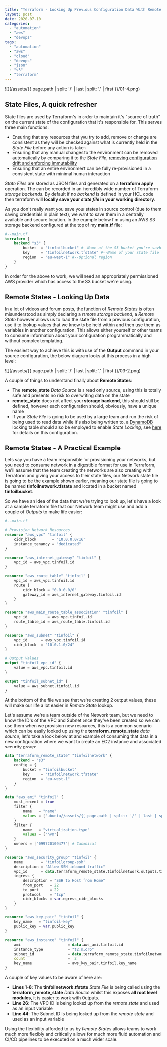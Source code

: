 ```yaml
---
title: "Terraform - Looking Up Previous Configuration Data With Remote States"
layout: post
date: 2020-07-10
categories: 
  - "automation"
  - "aws"
  - "devops"
tags: 
  - "automation"
  - "aws"
  - "cloud"
  - "devops"
  - "json"
  - "s3"
  - "terraform"
---
```


![](/assets/{{ page.path | split: '/' | last | split: '.' | first }}/01-4.png)

## State Files, A quick refresher

State files are used by Terraform's in order to maintain it's "source of truth" on the current state of the configuration that it's responsible for. This serves three main functions:

- Ensuring that any resources that you try to add, remove or change are consistent as they will be checked against what is currently held in the _State File_ before any action is taken
- Ensuring that any manual changes to the environment can be removed automatically by comparing it to the _State File_, [removing configuration drift and enforcing immutability](/immutable-infrastructure-the-what-and-why/)
- Ensuring that an entire environment can be fully re-provisioned in a consistent state with minimal human interaction

_State Files_ are stored as JSON files and generated on a **terraform apply** operation. The can be recorded in an incredibly wide number of Terraform _storage backends_. By default if no _backend_ is defined in your HCL code then terraform will **locally save your _state file_ in your working directory**.

As you don't really want you save your states in source control (due to them saving credentials in plain text), we want to save them in a centrally available and secure location. In the example below I'm using an AWS S3 storage backend configured at the top of my **main.tf** file:

```terraform
#--main.tf
terraform {
    backend "s3" {
        bucket  = "tinfoilbucket" #--Name of the S3 bucket you're savhing to
        key     = "tinfoilnetwork.tfstate" #--Name of your state file
        region  = "eu-west-1" #--Optional region
    }
}
```

In order for the above to work, we will need an appropriately permissioned AWS provider which has access to the S3 bucket we're using.

## Remote States - Looking Up Data

In a lot of videos and forum posts, the function of _Remote States_ is often misunderstood as simply declaring a _remote storage backend_, a _Remote State_ however allows us to load the state file from a previous configuration, use it to lookup values that we know to be held within and then use them as variables in another configuration. This allows either yourself or other teams to consume information about your configuration programmatically and without complex templating.

The easiest way to achieve this is with use of the **Output** command in your source configuration, the below diagram looks at this process in a high level:

![](/assets/{{ page.path | split: '/' | last | split: '.' | first }}/03-2.png)

A couple of things to understand finally about **Remote States**:

- The **remote_state** _Data Source_ is a read only source, using this is totally safe and presents no risk to overwriting data on the state
- **remote_state** does not affect your **storage backend**, this should still be defined, however each configuration should, obviously, have a unique name
- If your _State File_ is going to be used by a large team and run the risk of being used to read data while it's also being written to, a [DynamoDB](https://aws.amazon.com/dynamodb/) locking table should also be employed to enable _State Locking_, see [here](https://www.terraform.io/docs/backends/types/s3.html) for details on this configuration.

## Remote States - A Practical Example

Lets say you have a team responsible for provisioning your networks, but you need to consume network in a digestible format for use in Terraform, we'll assume that the team creating the networks are also creating with Terraform and giving your access to their state files, our Network state file is going to be the example shown earlier, meaning our state file is going to be named **tinfoilnetwork.tfstate** and located in a bucket named **tinfoilbucket**.

So we have an idea of the data that we're trying to look up, let's have a look at a sample terraform file that our Network team might use and add a couple of _Outputs_ to make life easier:

```terraform
#--main.tf

# Provision Network Resources
resource "aws_vpc" "tinfoil" {
    cidr_block       = "10.0.0.0/16"
    instance_tenancy = "dedicated"
}

resource "aws_internet_gateway" "tinfoil" {
    vpc_id = aws_vpc.tinfoil.id
}

resource "aws_route_table" "tinfoil" {
    vpc_id = aws_vpc.tinfoil.id
    route {
        cidr_block = "0.0.0.0/0"
        gateway_id = aws_internet_gateway.tinfoil.id
    }
}

resource "aws_main_route_table_association" "tinfoil" {
    vpc_id         = aws_vpc.tinfoil.id
    route_table_id = aws_route_table.tinfoil.id
}

resource "aws_subnet" "tinfoil" {
    vpc_id      = aws_vpc.tinfoil.id
    cidr_block  = "10.0.1.0/24"
}

# Output Values
output "tinfoil_vpc_id" {
    value = aws_vpc.tinfoil.id
}

output "tinfoil_subnet_id" {
    value = aws_subnet.tinfoil.id
}
```

At the bottom of the file we see that we're creating 2 output values, these will make our life a lot easier in _Remote State_ lookup.

Let's assume we're a team outside of the Network team, but we need to know the ID's of the VPC and Subnet once they've been created so we can use them when we provision new resources, this is a common scenario which can be easily looked up using the **terraform_remote_state** _data source_, let's take a look below at and example of consuming that data in a new configuration where we want to create an EC2 instance and associated security group:

```terraform
data "terraform_remote_state" "tinfoilnetwork" {
    backend = "s3"
    config = {
        bucket = "tinfoilbucket"
        key     = "tinfoilnetwork.tfstate"
        region  = "eu-west-1"
    }
}

data "aws_ami" "tinfoil" {
    most_recent = true
    filter {
        name   = "name"
        values = ["ubuntu//assets/{{ page.path | split: '/' | last | split: '.' | first }}/hvm-ssd/ubuntu-xenial-16.04-amd64-server-*"]
    }
    filter {
        name   = "virtualization-type"
        values = ["hvm"]
    }
    owners = ["099720109477"] # Canonical
}

resource "aws_security_group" "tinfoil" {
    name        = "tinfoilgroup-ssh"
    description = "Allow SSH inbound traffic"
    vpc_id      = data.terraform_remote_state.tinfoilnetwork.outputs.tinfoil_vpc_id
    ingress {
        description = "SSH to Host from Home"
        from_port   = 22
        to_port     = 22
        protocol    = "tcp"
        cidr_blocks = var.egress_cidr_blocks
    }
}

resource "aws_key_pair" "tinfoil" {
    key_name   = "tinfoil-key"
    public_key = var.public_key
}

resource "aws_instance" "tinfoil" {
    ami                     = data.aws_ami.tinfoil.id
    instance_type           = "t2.micro"
    subnet_id               = data.terraform_remote_state.tinfoilnetwork.outputs.tinfoil_subnet_id
    count                   =  2
    key_name                = aws_key_pair.tinfoil.key_name
}
```

A couple of key values to be aware of here are:

- **Lines 1-8**: The **tinfoilnetwork.tfstate** _State File_ is being called using the **terraform_remote_state** _Data Source_ whilst this exposes **all root level modules**, it is easier to work with Outputs.
- **Line 26**: The VPC ID is being looked up from the _remote state_ and used as an input variable
- **Line 44**: The Subnet ID is being looked up from the _remote state_ and used as an input variable

Using the flexibility afforded to us by _Remote States_ allows teams to work much more flexibly and critically allows for much more fluid automation and CI/CD pipelines to be executed on a much wider scale.
